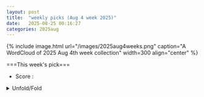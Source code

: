 ```yaml
---
layout: post
title:  "weekly picks (Aug 4 week 2025)"
date:   2025-08-25 00:16:27
categories: 2025aug
---
```


{% include image.html url="/images/2025aug4weeks.png" caption="A WordCloud of 2025 Aug 4th week collection" width=300 align="center" %}




===This week's pick===


* Score : 
<details>
  <summary> Unfold/Fold </summary>
  {% capture markdowncontent %}



---
08/29




1. **[s42005-025-02253-4](https://www.nature.com/articles/s42005-025-02253-4)** Supercurrent diode effect in Josephson interferometers with multiband superconductors (Communications Physics)

1. **[s42005-025-02284-x](https://www.nature.com/articles/s42005-025-02284-x)** Dynamical Aharonov-Bohm cages and tight meson confinement in a Z2-loop gauge theory (Communications Physics)

1. **[s41598-025-98208-4](https://www.nature.com/articles/s41598-025-98208-4)** Explicit solitary wave structure for the stochastic resonance nonlinear Schrödinger equation under Brownian motion with dynamical analysis (Scientific Reports)





1. **[5n4p-bxhm](http://link.aps.org/doi/10.1103/5n4p-bxhm)** Quantum Bayes’ Rule and Petz Transpose Map from the Minimum Change Principle (PRL)


1. **[yrs7-m6zy](http://link.aps.org/doi/10.1103/yrs7-m6zy)** Probing k-Space Alternating Spin Polarization via the Anomalous Hall Effect (PRL)

1. **[fl9b-4h4v](http://link.aps.org/doi/10.1103/fl9b-4h4v)** Robustness of Vacancy-Bound Non-Abelian Anyons in the Kitaev Model in a Magnetic Field (PRL)

1. **[7ldk-csp9](http://link.aps.org/doi/10.1103/7ldk-csp9)** Electrical Control of Ultrafast Magnetic Speeds in Graphene Spin Field-Effect Junctions (PRL)

1. **[kgrd-8gkb](http://link.aps.org/doi/10.1103/kgrd-8gkb)** Flow-Driven Stretch Fluctuations Govern the Nonlinear Viscoelasticity of Elongating Associative Polymer Networks (PRL)

1. **[g1l3-5x6f](http://link.aps.org/doi/10.1103/g1l3-5x6f)** Berry Phase Dynamics of Sliding Electron Crystals (PRX)

1. **[2508.20111v1](https://arxiv.org/abs/2508.20111)** Qubit parametrization of the variational discrete action theory for the multiorbital Hubbard model (arXiv)

1. **[2508.20159v1](https://arxiv.org/abs/2508.20159)** Nonlinear Hall effect in topological Dirac semimetals in parallel magnetic field (arXiv)

1. **[2508.20163v1](https://arxiv.org/abs/2508.20163)** Extended s-wave altermagnets (arXiv)

1. **[2508.20164v1](https://arxiv.org/abs/2508.20164)** Critical quantum liquids and the cuprate high temperature superconductors (arXiv)

1. **[2508.20247v1](https://arxiv.org/abs/2508.20247)** Insulating ground state and 2-k magnetic structure of candidate Weyl Hydrogen atom K2Mn3(AsO4)3 (arXiv)

1. **[2508.20306v1](https://arxiv.org/abs/2508.20306)** Long-range spatial extension of exciton states in van der Waals heterostructure (arXiv)

1. **[2508.20343v1](https://arxiv.org/abs/2508.20343)** When Dephasing Fails: Thermodynamic Consequences of Decoherence Models in Quantum Transport (arXiv)

1. **[2508.20352v1](https://arxiv.org/abs/2508.20352)** Quantum Interference Supernodes, Thermoelectric Enhancement, and the Role of Dephasing (arXiv)

1. **[2508.20727v1](https://arxiv.org/abs/2508.20727)** A two-state generalisation of the strong collision model (arXiv)

1. **[2508.20772v1](https://arxiv.org/abs/2508.20772)** Topological invariant responsible for the stability of the Fermi surfaces in non - homogeneous systems (arXiv)

1. **[2508.20779v1](https://arxiv.org/abs/2508.20779)** A configuration interaction approach to solve the Anderson impurity model; applications to elemental Ce (arXiv)

1. **[2508.20792v1](https://arxiv.org/abs/2508.20792)** Distinct Spatiotemporal Dynamics of Thermoelectric Transport Across Superconducting Transition (arXiv)

1. **[2508.20908v1](https://arxiv.org/abs/2508.20908)** Subspace-Protected Topological Phases and Bulk-Boundary Correspondence (arXiv)

1. **[2508.20969v1](https://arxiv.org/abs/2508.20969)** Gate-tunable nonreciprocal thermoelectric effects on the surface states of topological insulators (arXiv)

1. **[2508.21000v1](https://arxiv.org/abs/2508.21000)** Quantum melting a Wigner crystal into Hall liquids (arXiv)

1. **[2508.21008v1](https://arxiv.org/abs/2508.21008)** Evolution of quasiparticle edge states with Hubbard interaction in Rice-Mele chain (arXiv)

1. **[2508.21009v1](https://arxiv.org/abs/2508.21009)** Optical Response by Time-Varying Plasmonic Nanoparticles (arXiv)

1. **[2508.21021v1](https://arxiv.org/abs/2508.21021)** Spin structures and phase diagrams of the spin-5/2 triangular-lattice antiferromagnet Na2BaMn(PO4)2 under magnetic field (arXiv)

1. **[2508.20104v1](https://arxiv.org/abs/2508.20104)** Sub-Nanometer Interfacial Hydrodynamics: The Interplay of Interfacial Viscosity and Surface Friction (arXiv)

1. **[2508.20153v1](https://arxiv.org/abs/2508.20153)** Dichography: Two-frame Ultrafast Imaging from a Single Diffraction Pattern (arXiv)

1. **[2508.20451v1](https://arxiv.org/abs/2508.20451)** Magnetic Field Induced Band Deformation in a Lieb Lattice:Aharonov-Bohm Caging and Zeeman Splitting (arXiv)

1. **[2508.20487v1](https://arxiv.org/abs/2508.20487)** Topological photonics in nanoscaled systems with far field radiation and polarization singularities (arXiv)

1. **[2508.20743v1](https://arxiv.org/abs/2508.20743)** Toward triggered generation of indistinguishable single-photons from MoTe2 quantum emitters (arXiv)

1. **[2508.20930v1](https://arxiv.org/abs/2508.20930)** Control of polarization and polar chiral textures in BiFeO3 by epitaxial strain and interfacial chemistry (arXiv)

1. **[2508.21014v1](https://arxiv.org/abs/2508.21014)** Controlled spin-to-charge conversion in noncollinear antiferromagnet-based Py/Mn3Pt heterostructure (arXiv)

1. **[2508.21059v1](https://arxiv.org/abs/2508.21059)** Dynamics of the Fermion-Rotor System (arXiv)

1. **[2508.21067v1](https://arxiv.org/abs/2508.21067)** Physical constraints on effective non-Hermitian systems (arXiv)






---
08/28


1. **[s42005-025-02266-z](https://www.nature.com/articles/s42005-025-02266-z)** Impact of pressure and apical oxygen vacancies on superconductivity in La<sub>3</sub>Ni<sub>2</sub>O<sub>7</sub> (Communications Physics)



1. **[s41586-025-09476-z](https://www.nature.com/articles/s41586-025-09476-z)** Topological prethermal strong zero modes on superconducting processors (Nature)

1. **[d41586-025-02523-9](https://www.nature.com/articles/d41586-025-02523-9)** Machine-learning model generates images using light (Nature)




1. **[jf2f-wqkx](http://link.aps.org/doi/10.1103/jf2f-wqkx)** Enhancing Revivals Via Projective Measurements in a Quantum Scarred System (PRL)

1. **[2gwz-65w1](http://link.aps.org/doi/10.1103/2gwz-65w1)** Observation of Near-Critical Kibble-Zurek Scaling in Rydberg Atom Arrays (PRL)

1. **[gg98-1vhp](http://link.aps.org/doi/10.1103/gg98-1vhp)** Moiré-Orbital-Resolved Excitonic Mott Insulating States and Their Optical and Electric Control in van der Waals Heterostructures (PRL)

1. **[96f5-qszj](http://link.aps.org/doi/10.1103/96f5-qszj)** Nonlinearity-Induced Fractional Thouless Pumping of Solitons (PRL)

1. **[31q1-hj3n](http://link.aps.org/doi/10.1103/31q1-hj3n)** Pseudogiant Number Fluctuations and Nematic Order in Microswimmer Suspensions (PRL)

1. **[v117-v5wn](http://link.aps.org/doi/10.1103/v117-v5wn)** Comment on “Aharonov-Bohm Phase Is Locally Generated Like All Other Quantum Phases” (PRL)

1. **[rtwt-g7y7](http://link.aps.org/doi/10.1103/rtwt-g7y7)** Reply to “Comment on Aharonov-Bohm Phase Is Locally Generated Like All Other Quantum Phases” (PRL)

1. **[ds5p-763x](http://link.aps.org/doi/10.1103/ds5p-763x)** Magnetoelectric Control of Helical Light Emission in a Moiré Chern Magnet (PRX)

1. **[84vr-nnvs](http://link.aps.org/doi/10.1103/84vr-nnvs)** Generating quantum nonlocal entanglement with mechanical rotations (PRR)

1. **[ctxg-k3b6](http://link.aps.org/doi/10.1103/ctxg-k3b6)** Duality defect in a deformed transverse-field Ising model (PRR)


1. **[2508.19329v1](https://arxiv.org/abs/2508.19329)** No-go theorem for single time-reversal invariant symmetry-protected Dirac fermions in 3+1d (arXiv)

1. **[2508.19330v1](https://arxiv.org/abs/2508.19330)** Thermodynamics in a split Hilbert space: Quantum impurity at the edge of a one-dimensional superconductor (arXiv)

1. **[2508.19334v1](https://arxiv.org/abs/2508.19334)** Thermodynamics in a split Hilbert space: Quantum impurity at the edge of the Heisenberg chain (arXiv)

1. **[2508.19433v1](https://arxiv.org/abs/2508.19433)** Non-Hermitian Josephson junctions with four Majorana zero modes (arXiv)

1. **[2508.19531v1](https://arxiv.org/abs/2508.19531)** Observation of topological switch between Weyl semimetal and third-order topological insulator phases (arXiv)

1. **[2508.19536v1](https://arxiv.org/abs/2508.19536)** Theory of superconductivity and mass enhancement near CDW critical point based on Bethe-Salpeter equation method: application to cuprates (arXiv)

1. **[2508.19584v1](https://arxiv.org/abs/2508.19584)** Multiband Superconductivity and High Critical Current Density in Entropy Stabilized Nb0.25Ta0.25Ti0.25Zr0.25 (arXiv)

1. **[2508.19586v1](https://arxiv.org/abs/2508.19586)** Intrinsic nonlinear valley Nernst effect (arXiv)

1. **[2508.19602v1](https://arxiv.org/abs/2508.19602)** Optical Switching of Moire Chern Ferromagnet (arXiv)

1. **[2508.19675v1](https://arxiv.org/abs/2508.19675)** Ultrafast Spin Accumulations Drive Magnetization Reversal in Multilayers (arXiv)

1. **[2508.19732v1](https://arxiv.org/abs/2508.19732)** Charge current and phase diagram of the disordered open longer-range Kitaev chain (arXiv)

1. **[2508.19734v1](https://arxiv.org/abs/2508.19734)** Majorana Diagrammatics for Quantum Spin-1/2 Models (arXiv)

1. **[2508.19781v1](https://arxiv.org/abs/2508.19781)** Search for thermodynamically stable ambient-pressure superconducting hydrides in GNoME database (arXiv)

1. **[2508.19849v1](https://arxiv.org/abs/2508.19849)** Tunable quantum anomalous Hall effect in fullerene monolayers (arXiv)

1. **[2508.19934v1](https://arxiv.org/abs/2508.19934)** Multi-origin driven giant planar Hall effect in topological antiferromagnet EuAl2Si2 with tunable spin texture (arXiv)

1. **[2508.20049v1](https://arxiv.org/abs/2508.20049)** Tunable multi-magnon Floquet topological edge states (arXiv)

1. **[2508.19496v1](https://arxiv.org/abs/2508.19496)** Accurate calculation of light rare-earth magnetic anisotropy with density functional theory (arXiv)

1. **[2508.19592v1](https://arxiv.org/abs/2508.19592)** One Rudolf Peierls' surprise: the quantum-to-classical transition in the context of solid-state physics (arXiv)

1. **[2508.19726v1](https://arxiv.org/abs/2508.19726)** Casimir-Lifshitz interaction between bodies integrated in a micro/nanoelectromechanical quantum damped oscillator (arXiv)

1. **[2508.20025v1](https://arxiv.org/abs/2508.20025)** A Field-Theoretical Paradigm via Hierarchical Coarse-Graining: I. Generalized Mode Theory (arXiv)

1. **[2508.20027v1](https://arxiv.org/abs/2508.20027)** Excitonic skin effect (arXiv)

1. **[2508.20028v1](https://arxiv.org/abs/2508.20028)** Microscopic Origin of Domain Wall Reconfiguration Dynamics in a Quantum Material via Quantum Simulation (arXiv)







---
08/27


1. **[s41567-025-03005-5](https://www.nature.com/articles/s41567-025-03005-5)** Realization of an untrusted intermediate relay architecture using a quantum dot single-photon source (Nature Physics)

1. **[s42005-025-02266-z](https://www.nature.com/articles/s42005-025-02266-z)** Impact of pressure and apical oxygen vacancies on superconductivity in La<sub>3</sub>Ni<sub>2</sub>O<sub>7</sub> (Communications Physics)

1. **[s42005-025-02254-3](https://www.nature.com/articles/s42005-025-02254-3)** Charge-density-wave quantum critical point under pressure in 2<i>H</i>-TaSe<sub>2</sub> (Communications Physics)

1. **[d41586-025-02638-z](https://www.nature.com/articles/d41586-025-02638-z)** Einstein hated entanglement — and five other quantum myths (Nature)






1. **[3854-r395](http://link.aps.org/doi/10.1103/3854-r395)** Minimal Example of Quantum Nonclassicality without Freedom of Choice (PRL)

1. **[z2pr-zbwl](http://link.aps.org/doi/10.1103/z2pr-zbwl)** No Practical Quantum Broadcasting: Even Virtually (PRL)

1. **[941q-5sdq](http://link.aps.org/doi/10.1103/941q-5sdq)** Cavity-Enabled Real-Time Observation of Individual Atomic Collisions (PRL)

1. **[pxqr-mps4](http://link.aps.org/doi/10.1103/pxqr-mps4)** Self-Injection Locking Dynamics with Raman Actions in Aluminum Nitride Microresonators (PRL)

1. **[q4nh-m1jh](http://link.aps.org/doi/10.1103/q4nh-m1jh)** Non-Hermitian Origin of Detachable Boundary States in Topological Insulators (PRL)

1. **[1kzk-sz7g](http://link.aps.org/doi/10.1103/1kzk-sz7g)** Structural Contribution to Light-Induced Gap Suppression in Ta2NiSe5 (PRL)

1. **[npp4-b1xb](http://link.aps.org/doi/10.1103/npp4-b1xb)** Three Strongly Coupled Kerr Parametric Oscillators Forming a Boltzmann Machine (PRL)

1. **[5lp2-9sps](http://link.aps.org/doi/10.1103/5lp2-9sps)** Experimentally Probing Entropy Reduction via Iterative Quantum Information Transfer (PRX)

1. **[qw53-8b8r](http://link.aps.org/doi/10.1103/qw53-8b8r)** High-Power Clock Laser Spectrally Tailored for High-Fidelity Quantum State Engineering (PRX)

1. **[8g6j-w7ld](http://link.aps.org/doi/10.1103/8g6j-w7ld)** No practical quantum broadcasting: General framework (PRR)

1. **[xzfz-d19q](http://link.aps.org/doi/10.1103/xzfz-d19q)** Integer quantum Hall effect in bilayer Dice lattices (PRR)




1. **[2508.18342v1](https://arxiv.org/abs/2508.18342)** Odd relaxation in three-dimensional Fermi liquids (arXiv)

1. **[2508.18361v1](https://arxiv.org/abs/2508.18361)** Odd-Parity Altermagnetism Originated from Orbital Orders (arXiv)

1. **[2508.18368v1](https://arxiv.org/abs/2508.18368)** Destructive Interference induced constraints in Floquet systems (arXiv)

1. **[2508.18371v1](https://arxiv.org/abs/2508.18371)** High-throughput superconducting Tc predictions through density of states rescaling (arXiv)

1. **[2508.18372v1](https://arxiv.org/abs/2508.18372)** Multiple Dirac Spin-Orbital Liquids in SU(4) Heisenberg Antiferromagnets on the Honeycomb Lattice (arXiv)

1. **[2508.18373v1](https://arxiv.org/abs/2508.18373)** Higher-Dimensional Chirally Stabilized Fixed Points and Their Deformations (arXiv)

1. **[2508.18378v1](https://arxiv.org/abs/2508.18378)** Interplay of Intersite Charge Transfer, Antiferromagnetism, and Strain in Barocaloric ACu3Fe4O{12} Quadruple Perovskites (arXiv)

1. **[2508.18429v1](https://arxiv.org/abs/2508.18429)** Why Compressed Metal Hydrides are Near-room-temperature Superconductors (arXiv)

1. **[2508.18465v1](https://arxiv.org/abs/2508.18465)** Scalable Effective Models for Superconducting Nanostructures: Applications to Double, Triple, and Quadruple Quantum Dots (arXiv)

1. **[2508.18480v1](https://arxiv.org/abs/2508.18480)** Twisted light drives chiral excitations of interacting electrons in nanostructures with magnetic field (arXiv)

1. **[2508.18585v1](https://arxiv.org/abs/2508.18585)** Spin-Orbit Coupling-Driven Chirality Switching of Spin Waves in Altermagnets (arXiv)

1. **[2508.18639v1](https://arxiv.org/abs/2508.18639)** Optical Control of Integer and Fractional Chern Insulators (arXiv)

1. **[2508.18657v1](https://arxiv.org/abs/2508.18657)** Emergent topology of flat bands in a twisted bilayer alpha-T_3 lattice (arXiv)

1. **[2508.18692v1](https://arxiv.org/abs/2508.18692)** Theoretical investigation of Quantum Anomalous Hall Effect in Potassium Tri-vanadium Pentantimonide (arXiv)

1. **[2508.18770v1](https://arxiv.org/abs/2508.18770)** Room temperature giant magnetoresistance detection of spin hall nano-oscillator dynamics in synthetic antiferromagnetic Spin-Valve (arXiv)

1. **[2508.18775v1](https://arxiv.org/abs/2508.18775)** Isofrequency spin-wave imaging using color center magnetometry for magnon spintronics (arXiv)

1. **[2508.18795v1](https://arxiv.org/abs/2508.18795)** Itinerant and topological excitations in a honeycomb spiral spin liquid candidate (arXiv)

1. **[2508.18843v1](https://arxiv.org/abs/2508.18843)** Single-Photon Detection in Few-Layer NbSe2 Superconducting Nanowires (arXiv)

1. **[2508.18885v1](https://arxiv.org/abs/2508.18885)** Non-Exponential Relaxation in the Rotating Frame of a Driven Nanomechanical Mode (arXiv)

1. **[2508.18943v1](https://arxiv.org/abs/2508.18943)** Mass-induced Coulomb drag in capacitively coupled superconducting nanowires (arXiv)

1. **[2508.19033v1](https://arxiv.org/abs/2508.19033)** Giant octupole moment in magnetic multilayers (arXiv)

1. **[2508.19044v1](https://arxiv.org/abs/2508.19044)** YSGAG: The Ideal Substrate for YIG in Quantum Magnonics (arXiv)

1. **[2508.19063v1](https://arxiv.org/abs/2508.19063)** Optical control over topological Chern number in moire materials (arXiv)

1. **[2508.19084v1](https://arxiv.org/abs/2508.19084)** Tunneling spectroscopy of the spinon-Kondo effect in one-dimensional Mott insulators (arXiv)

1. **[2508.19116v1](https://arxiv.org/abs/2508.19116)** Thermoelectric evidence of the electronic structure changes from the charge-density-wave transition in FeGe (arXiv)

1. **[2508.19156v1](https://arxiv.org/abs/2508.19156)** Measuring high field gradients of cobalt nanomagnets in a spin-mechanical setup (arXiv)

1. **[2508.19161v1](https://arxiv.org/abs/2508.19161)** The charge-carrier trapping effect on 1/f noise in monolayer graphene (arXiv)

1. **[2508.19241v1](https://arxiv.org/abs/2508.19241)** Phase Coherent Transport in Two-Dimensional Tellurium Flakes (arXiv)

1. **[2508.19248v1](https://arxiv.org/abs/2508.19248)** Disorder-induced proximate quantum spin ice phase in Pr2Sn2O7 (arXiv)

1. **[2508.15909v1](https://arxiv.org/abs/2508.15909)** Superconductivity and Ferroelectric Orbital Magnetism in Semimetallic Rhombohedral Hexalayer Graphene (arXiv)

1. **[2508.18311v1](https://arxiv.org/abs/2508.18311)** Tsunami Solitons Emerging from Superconducting Gap (arXiv)

1. **[2508.18360v1](https://arxiv.org/abs/2508.18360)** Light-induced odd-parity altermagnets on dimerized lattices (arXiv)

1. **[2508.18532v1](https://arxiv.org/abs/2508.18532)** Extendibility of Fermionic Gaussian States (arXiv)

1. **[2508.18614v1](https://arxiv.org/abs/2508.18614)** Full counting statistics and first-passage times in quantum Markovian processes: Ensemble relations, metastability, and fluctuation theorems (arXiv)

1. **[2508.18622v1](https://arxiv.org/abs/2508.18622)** Polarization dynamics of the spin-boson model in the shifted boson Hilbert space (arXiv)

1. **[2508.18801v1](https://arxiv.org/abs/2508.18801)** Weighted Hartree-Fock-Bogoliubov method for interacting fermions: An application to ultracold Fermi superfluids (arXiv)

1. **[2508.18849v1](https://arxiv.org/abs/2508.18849)** Designing Antiferromagnetic Spin-1/2 Chains in Janus Fullerene Nanoribbons (arXiv)

1. **[2508.18956v1](https://arxiv.org/abs/2508.18956)** Shubnikov-de Haas oscillations and planar Hall effect in HfTe2 (arXiv)

1. **[2508.19075v1](https://arxiv.org/abs/2508.19075)** Universal Dynamics with Globally Controlled Analog Quantum Simulators (arXiv)

1. **[2508.19138v1](https://arxiv.org/abs/2508.19138)** Ab-initio Quantum Transport with the GW Approximation, 42,240 Atoms, and Sustained Exascale Performance (arXiv)





---
08/26

1. **[s41467-025-63262-z](https://www.nature.com/articles/s41467-025-63262-z)** Neighboring alkenyl group participated ether-based electrolyte for wide-temperature lithium metal batteries (Nature Communications)

1. **[s42005-025-02258-z](https://www.nature.com/articles/s42005-025-02258-z)** Spatial-mode diversity and multiplexing for continuous variables quantum communications (Communications Physics)

1. **[s41563-025-02334-3](https://www.nature.com/articles/s41563-025-02334-3)** Quantum oscillations in a dipolar excitonic insulator (Nature Materials)

1. **[s41563-025-02316-5](https://www.nature.com/articles/s41563-025-02316-5)** Competition between excitonic insulators and quantum Hall states in correlated electron–hole bilayers (Nature Materials)



1. **[2508.16020](https://arxiv.org/abs/2508.16020)** Evolution of magnetic bubble domains in the uniaxial ferromagnet CeRu2Ga2B inferred from the Hall effect and ac magnetic susceptibility (arXiv)



1. **[mdsf-wrbj](http://link.aps.org/doi/10.1103/mdsf-wrbj)** Probing Topological Entanglement on Large Scales (PRL)

1. **[zkpl-hh28](http://link.aps.org/doi/10.1103/zkpl-hh28)** Error-Corrected Fermionic Quantum Processors with Neutral Atoms (PRL)


1. **[zj34-15bk](http://link.aps.org/doi/10.1103/zj34-15bk)** Vortex Nucleations in Spinor Bose Condensates under Localized Synthetic Magnetic Fields (PRL)

1. **[yvj7-htb4](http://link.aps.org/doi/10.1103/yvj7-htb4)** Evidence for the Meissner Effect in the Nickelate Superconductor La3Ni2O7−δ Single Crystal Using Diamond Quantum Sensors (PRL)

1. **[pbyw-mzfy](http://link.aps.org/doi/10.1103/pbyw-mzfy)** Nature of Metallic and Insulating Domains in the Charge-Density-Wave System 1T−TaSe2 (PRL)

1. **[lhj4-9h29](http://link.aps.org/doi/10.1103/lhj4-9h29)** Field-Driven Band Asymmetry and Nonreciprocal Transport in a Helimagnet (PRL)

1. **[2508.16720v1](https://arxiv.org/abs/2508.16720)** Hunting for superconductivity in doped triangular lattice Kitaev magnets (arXiv)

1. **[2508.16725v1](https://arxiv.org/abs/2508.16725)** Unnecessary quantum criticality in SU(3) kagome magnets (arXiv)

1. **[2508.16751v1](https://arxiv.org/abs/2508.16751)** Electronic correlation effects in the response of graphene and MoS2 monolayers to the impact of highly-charged ions (arXiv)

1. **[2508.16968v1](https://arxiv.org/abs/2508.16968)** Electrostatic gating and the interference of chiral Majoranas in thin slabs of magnetic topological insulators (arXiv)

1. **[2508.17016v1](https://arxiv.org/abs/2508.17016)** Three-dimensional unfrustrated and frustrated quantum Heisenberg magnets. Specific heat study (arXiv)

1. **[2508.17036v1](https://arxiv.org/abs/2508.17036)** A Single-Molecule Quantum Heat Engine (arXiv)

1. **[2508.17220v1](https://arxiv.org/abs/2508.17220)** Resonant transport and line-type resonances in tilted Dirac cone double-barrier structures (arXiv)

1. **[2508.17266v1](https://arxiv.org/abs/2508.17266)** Correlations in the Binding Energy of Triexcitons and Biexcitons in Single CdSe/CdS Nanoplatelets Revealed by Heralded Spectroscopy (arXiv)

1. **[2508.17292v1](https://arxiv.org/abs/2508.17292)** Spectral Functions of an Extended Antiferromagnetic S=1/2 Heisenberg Model on the Triangular Lattice (arXiv)

1. **[2508.17327v1](https://arxiv.org/abs/2508.17327)** Orbital-selective two-gap superconductivity in kagome metal CsV3Sb5 (arXiv)

1. **[2508.17352v1](https://arxiv.org/abs/2508.17352)** Robust Mottness and tunable interlayer magnetism in Nb3X8 (X = F, Cl, Br, I) bilayers (arXiv)

1. **[2508.17419v1](https://arxiv.org/abs/2508.17419)** Spontaneous Lattice Distortion in the Spin-Triplet Superconductor CuxBi2Se3 (arXiv)

1. **[2508.17422v1](https://arxiv.org/abs/2508.17422)** Ambient-Pressure Superconductivity from Boron Icosahedral Superatoms (arXiv)

1. **[2508.17429v1](https://arxiv.org/abs/2508.17429)** Out-of-plane angle resolved second harmonic Hall analysis in perpendicular magnetic anisotropy systems (arXiv)

1. **[2508.17457v1](https://arxiv.org/abs/2508.17457)** Topological phase transitions between bosonic and fermionic quantum Hall states near even-denominator filling factors (arXiv)

1. **[2508.17487v1](https://arxiv.org/abs/2508.17487)** Mechanisms of superconductivity and inhomogeneous states in metallic hydrogen and electron systems with attraction (arXiv)

1. **[2508.17498v1](https://arxiv.org/abs/2508.17498)** Scalable implementations of mean-field and correlation methods based on Lie-algebraic similarity transformation of spin Hamiltonians in the Jordan-Wigner representation (arXiv)

1. **[2508.17668v1](https://arxiv.org/abs/2508.17668)** Non-Fermi-liquid transport phenomena in bilayer nickelates: Impact of quasi-quantum metric (arXiv)

1. **[2508.17707v1](https://arxiv.org/abs/2508.17707)** Accounting the size distribution of HTS granules for the critical current density from magnetic measurements (arXiv)

1. **[2508.17766v1](https://arxiv.org/abs/2508.17766)** Mapping of Fermionic Lattice Models for Ising Solvers (arXiv)

1. **[2508.17834v1](https://arxiv.org/abs/2508.17834)** Zeeman Ladders in Frustrated XYZ Spin Chains (arXiv)

1. **[2508.17839v1](https://arxiv.org/abs/2508.17839)** Three-dimensional electronic domain correlations in 1T-TaS2 (arXiv)

1. **[2508.17861v1](https://arxiv.org/abs/2508.17861)** Unveiling the landscape of Mottness and its proximity to superconductivity in 4Hb-TaS2 (arXiv)

1. **[2508.17881v1](https://arxiv.org/abs/2508.17881)** Hyperfine interaction of electrons confined in CsPbI3 nanocrystals with nuclear spin fluctuations (arXiv)

1. **[2508.17929v1](https://arxiv.org/abs/2508.17929)** Optimization of superconducting properties of F-doped SmFeAsO by cubic anvil high-pressure technique (arXiv)

1. **[2508.17967v1](https://arxiv.org/abs/2508.17967)** Antiferromagnetic Skyrmion Scattering Revealed by Direct Time-Resolved Imaging of Collective Dynamics (arXiv)

1. **[2508.17989v1](https://arxiv.org/abs/2508.17989)** Incompressible quantum liquid on the four-dimensional sphere (arXiv)

1. **[2508.17999v1](https://arxiv.org/abs/2508.17999)** Dispersion interaction of two graphene sheets (arXiv)

1. **[2508.18002v1](https://arxiv.org/abs/2508.18002)** Room-temperature anisotropic in-plane spin dynamics in graphene induced by PdSe2 proximity (arXiv)

1. **[2508.18099v1](https://arxiv.org/abs/2508.18099)** Anomalous narrow-band correlation in a natural superconducting heterostructure (arXiv)

1. **[2508.18107v1](https://arxiv.org/abs/2508.18107)** Growth optimization of Ruddlesden-Popper nickelate high-temperature superconducting thin films (arXiv)

1. **[2508.18117v1](https://arxiv.org/abs/2508.18117)** Gapless Edge Gravitons and Quasiparticles in Fractional Quantum Hall Systems with Non-Local Confinement (arXiv)

1. **[2508.18138v1](https://arxiv.org/abs/2508.18138)** Asymmetric stress engineering of dense dislocations in brittle superconductors for strong vortex pinning (arXiv)

1. **[2508.18152v1](https://arxiv.org/abs/2508.18152)** Optical Signatures of Band Flatness and Anisotropic Quantum Geometry in Magic-Angle Twisted Bilayer Graphene (arXiv)

1. **[2508.18194v1](https://arxiv.org/abs/2508.18194)** Self-consistent dynamical Hubbard functional for correlated solids (arXiv)

1. **[2508.16590v1](https://arxiv.org/abs/2508.16590)** FDTRImageEnhancer: Combining Physics-Informed Deconvolution and Microstructure-Aware Deep Learning to Enhance Thermal Images (arXiv)

1. **[2508.16820v1](https://arxiv.org/abs/2508.16820)** A Fluctuating Hydrodynamics Model for Nanoscale Surfactant-laden Interfaces (arXiv)

1. **[2508.16900v1](https://arxiv.org/abs/2508.16900)** Identifying the magnetic genes in fully- and partially-ordered V2XAl (X = Cr, Mn, Fe, Co, Ni) Heusler alloys (arXiv)

1. **[2508.16940v1](https://arxiv.org/abs/2508.16940)** Phonon anharmonicity-driven charge density wave transition and ultrafast dynamics in 1T-TaS2/TaSe2 (arXiv)

1. **[2508.17084v1](https://arxiv.org/abs/2508.17084)** Polarization-dependent chiral transport and chiral solitons in spin Kitaev models (arXiv)

1. **[2508.17264v1](https://arxiv.org/abs/2508.17264)** Metal-Free Room-Temperature Ferromagnetism (arXiv)

1. **[2508.17268v1](https://arxiv.org/abs/2508.17268)** Phonons Drive the Topological Phase Transition in Quasi-One-Dimensional Bi4I4 (arXiv)

1. **[2508.17535v1](https://arxiv.org/abs/2508.17535)** Universal scaling of higher-order cumulants in quantum isotropic spin chains (arXiv)

1. **[2508.17810v1](https://arxiv.org/abs/2508.17810)** Kinetic contribution to the arbitrary order odd frequency moments of the dynamic structure factor (arXiv)

1. **[2508.17864v1](https://arxiv.org/abs/2508.17864)** Symmetry Classification of Altermagnetism and Emergence of Type-IV Magnetism in Two Dimensions (arXiv)

1. **[2508.17871v1](https://arxiv.org/abs/2508.17871)** Succession of Ising criticality and its threshold in critical quantum Ising model subject to symmetric decoherence (arXiv)

1. **[2508.17888v1](https://arxiv.org/abs/2508.17888)** Strong spin-magnon coupling in a van der Waals magnet with tunable chiral symmetry (arXiv)

1. **[2508.17977v1](https://arxiv.org/abs/2508.17977)** Ab initio study of anomalous temperature dependence of resistivity in V-Al alloys (arXiv)

1. **[2508.18041v1](https://arxiv.org/abs/2508.18041)** Numerical validation of an ultracold Hubbard quantum simluator (arXiv)

1. **[2508.18125v1](https://arxiv.org/abs/2508.18125)** Symmetry-induced magnetism in fullerene monolayers (arXiv)

1. **[2508.18131v1](https://arxiv.org/abs/2508.18131)** Breaking conservation law enables steady-state entanglement out of equilibrium (arXiv)






---
08/25

1. **[qute.202500259](https://advanced.onlinelibrary.wiley.com/doi/10.1002/qute.202500259)** Breathing Modes of Confined and Coupled Magnetic Skyrmions in Synthetic Ferrimagnet Multilayer Nanodots (Advanced Quantum Technologies)

1. **[c2y9-3cc9](https://journals.aps.org/prl/abstract/10.1103/c2y9-3cc9)** Emergent Self-Propulsion of Skyrmionic Matter in Synthetic Antiferromagnets (PRL)



1. **[2508.15897v1](https://arxiv.org/abs/2508.15897)** Entanglement entropy as a probe of topological phase transitions (arXiv)

1. **[2508.15909v1](https://arxiv.org/abs/2508.15909)** Superconductivity and Ferroelectric Orbital Magnetism in Semimetallic Rhombohedral Hexalayer Graphene (arXiv)

1. **[2508.15944v1](https://arxiv.org/abs/2508.15944)** Dual Topology as a Fingerprint of Relativistic Altermagnetism in AgF2 Monolayer (arXiv)

1. **[2508.15968v1](https://arxiv.org/abs/2508.15968)** Unconventional superconductivity induced by rare-earth substitution in Nd1-xEuxNiO2 thin films (arXiv)

1. **[2508.16009v1](https://arxiv.org/abs/2508.16009)** Strong Correlation Driven Quadrupolar to Dipolar Exciton Transitions in a Trilayer Moire Superlattice (arXiv)

1. **[2508.16020v1](https://arxiv.org/abs/2508.16020)** Evolution of magnetic bubble domains in the uniaxial ferromagnet CeRu2Ga2B inferred from the Hall effect and ac magnetic susceptibility (arXiv)

1. **[2508.16028v1](https://arxiv.org/abs/2508.16028)** Controlling resonant spin photocurrent using magnetic field; application to a magnetoelectric oxide Cr2O3 (arXiv)

1. **[2508.16099v1](https://arxiv.org/abs/2508.16099)** Thermomodulated intrinsic Josephson effect in Kagome CsV3Sb5 (arXiv)

1. **[2508.16166v1](https://arxiv.org/abs/2508.16166)** Terahertz third-harmonic generation of lightwave driven Weyl fermions far from equilibrium (arXiv)

1. **[2508.16219v1](https://arxiv.org/abs/2508.16219)** Investigating structure and physical properties of quaternary layered transition metal oxide Na2Cu2TeO6 (arXiv)

1. **[2508.16231v1](https://arxiv.org/abs/2508.16231)** Ultrafast Laser-Induced Magnetic Relaxation in Artificial Spin Ice Driven by Dipolar Interactions (arXiv)

1. **[2508.16266v1](https://arxiv.org/abs/2508.16266)** Magneto-conductivity and CME in Dirac semimetals from Keldysh technique in Landau levels basis (arXiv)

1. **[2508.16290v1](https://arxiv.org/abs/2508.16290)** Extreme magnetic field-boosted superconductivity in a high-temperature superconductor (arXiv)

1. **[2508.16298v1](https://arxiv.org/abs/2508.16298)** Scalable Hybrid quantum Monte Carlo simulation of U(1) gauge field coupled to fermions on GPU (arXiv)

1. **[2508.16339v1](https://arxiv.org/abs/2508.16339)** Observation of negative orbital torque from Vanadium (arXiv)

1. **[2508.16340v1](https://arxiv.org/abs/2508.16340)** Mechanical Reinforcement of Graphene via Wrinkling (arXiv)

1. **[2508.16411v1](https://arxiv.org/abs/2508.16411)** Charge transfer empties the flat band in 4Hb-TaS2 -- except at the surface (arXiv)

1. **[2508.16412v1](https://arxiv.org/abs/2508.16412)** Signatures of spin-glass superconductivity in nickelate (La, Pr, Sm)3Ni2O7 films (arXiv)

1. **[2508.16418v1](https://arxiv.org/abs/2508.16418)** Universal Entanglement Pattern Formation via a Quantum Quench (arXiv)

1. **[2508.16491v1](https://arxiv.org/abs/2508.16491)** Tracking flat bands via phonon-mediated interband scattering (arXiv)

1. **[2508.16559v1](https://arxiv.org/abs/2508.16559)** Chiral charge density wave in 4Hb- and 1T-TaS2: The Role of interlayer coupling (arXiv)

1. **[2508.15936v1](https://arxiv.org/abs/2508.15936)** Teleportation based detection of quantum critical points using small spin chains (arXiv)

1. **[2508.16017v1](https://arxiv.org/abs/2508.16017)** Enhanced thermopower in a magnetic semiconductor EuTe4 with multiple charge-density-wave instabilities/ (arXiv)

1. **[2508.16206v1](https://arxiv.org/abs/2508.16206)** Autonomous conversion of particle-exchange to quantum self-oscillations (arXiv)

1. **[2508.16363v1](https://arxiv.org/abs/2508.16363)** Infinite matrix product states for (1+1)-dimensional gauge theories (arXiv)

1. **[2508.16435v1](https://arxiv.org/abs/2508.16435)** Getting the manifold right: The crucial role of orbital resolution in DFT+U for mixed d-f electron compounds (arXiv)

1. **[2508.16494v1](https://arxiv.org/abs/2508.16494)** Nonlinear Optical Spectroscopy of Nodal-Line Semimetals (arXiv)

1. **[2508.16520v1](https://arxiv.org/abs/2508.16520)** Chemical and Conformational Control of the Spectroscopic Properties of Multi-Layer and Multi-Defect Carbon Dots (arXiv)

1. **[2508.16547v1](https://arxiv.org/abs/2508.16547)** Microscopic field theories of the quantum skyrmion Hall effect (arXiv)









  {% endcapture %}
  {{ markdowncontent | markdownify }}
 </details>

<style>
  details {
    margin: 10px 0;
  }
  summary {
    cursor: pointer;
  }
</style>

